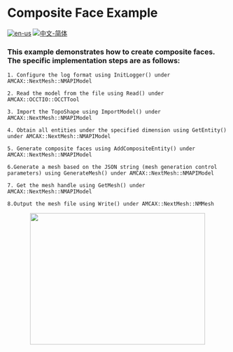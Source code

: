 # Composite Face Example

[![en-us](https://img.shields.io/badge/en-us-yellow.svg)](./README.md) [![中文-简体](https://img.shields.io/badge/%E4%B8%AD%E6%96%87-%E7%AE%80%E4%BD%93-red.svg)](./README.zh_cn.md)

### This example demonstrates how to create composite faces. The specific implementation steps are as follows:

	1. Configure the log format using InitLogger() under AMCAX::NextMesh::NMAPIModel
	
	2. Read the model from the file using Read() under AMCAX::OCCTIO::OCCTTool
	
	3. Import the TopoShape using ImportModel() under AMCAX::NextMesh::NMAPIModel
	
	4. Obtain all entities under the specified dimension using GetEntity() under AMCAX::NextMesh::NMAPIModel
	
	5. Generate composite faces using AddCompositeEntity() under AMCAX::NextMesh::NMAPIModel
	
	6.Generate a mesh based on the JSON string (mesh generation control parameters) using GenerateMesh() under AMCAX::NextMesh::NMAPIModel
	
	7. Get the mesh handle using GetMesh() under AMCAX::NextMesh::NMAPIModel
	
	8.Output the mesh file using Write() under AMCAX::NextMesh::NMMesh

<div align = center><img src="https://s2.loli.net/2025/09/10/3tRHbrqCiyZMOUQ.png" width="400" height="300"></div>